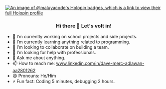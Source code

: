 [![An image of @maluyacode's Holopin badges, which is a link to view their full Holopin profile](https://holopin.me/maluyacode)](https://holopin.io/@maluyacode)
<h3 align="center"> Hi there 👋 Let's volt in! </h3>

<!--
**maluyacode/maluyacode** is a ✨ _special_ ✨ repository because its `README.md` (this file) appears on your GitHub profile.

Here are some ideas to get you started:
-->
- 🔭 I’m currently working on school projects and side projects.
- 🌱 I’m currently learning anything related to programming.
- 👯 I’m looking to collaborate on building a team.
- 🤔 I’m looking for help with professionals.
- 💬 Ask me about anything.
- 📫 How to reach me: www.linkedin.com/in/dave-merc-adlawan-aa2801262
- 😄 Pronouns: He/Him
- ⚡ Fun fact: Coding 5 minutes, debugging 2 hours.

